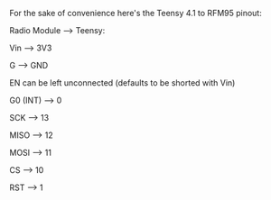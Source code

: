 For the sake of convenience here's the Teensy 4.1 to RFM95 pinout:

Radio Module --> Teensy:

Vin --> 3V3

G --> GND

EN can be left unconnected (defaults to be shorted with Vin)

G0 (INT) --> 0

SCK --> 13

MISO --> 12

MOSI --> 11

CS --> 10

RST --> 1